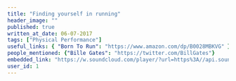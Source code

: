 ```yaml
---
title: "Finding yourself in running"
header_image: "" 
published: true
written_at_date: 06-07-2017
tags: ["Physical Performance"]
useful_links: { "Born To Run": "https://www.amazon.com/dp/B0028MBKVG" }
people_mentioned: {"Bille Gates": "https://twitter.com/BillGates"}
embedded_link: "https://w.soundcloud.com/player/?url=https%3A//api.soundcloud.com/tracks/3329eee698e31jqjue"
user_id: 1
---
```

